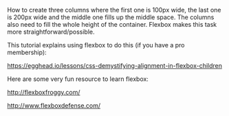 How to create three columns where the first one is 100px wide, the last one is 200px wide and the middle one fills up the middle space. The columns also need to fill the whole height of the container. Flexbox makes this task more straightforward/possible.

This tutorial explains using flexbox to do this (if you have a pro membership):

https://egghead.io/lessons/css-demystifying-alignment-in-flexbox-children

Here are some very fun resource to learn flexbox:

http://flexboxfroggy.com/

http://www.flexboxdefense.com/
